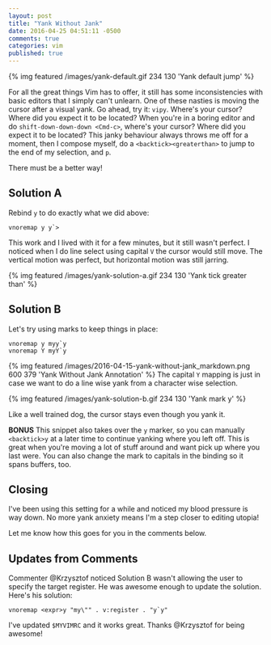 ```yaml
---
layout: post
title: "Yank Without Jank"
date: 2016-04-25 04:51:11 -0500
comments: true
categories: vim
published: true
---
```


{% img featured /images/yank-default.gif  234 130 'Yank default jump' %}

For all the great things Vim has to offer, it still has some inconsistencies with
basic editors that I simply can't unlearn. One of these nasties is moving the cursor
after a visual yank. Go ahead, try it: `vipy`. Where's your cursor? Where did
you expect it to be located? When you're in a boring editor and do
`shift-down-down-down <Cmd-c>`, where's your cursor?  Where did you expect it
to be located? This janky behaviour always throws me off for a moment, then I
compose myself, do a `<backtick><greaterthan>` to jump to the end of my selection, and `p`.

There must be a better way!
<!-- more -->

## Solution A
Rebind `y` to do exactly what we did above:

```vim
vnoremap y y`>
```

This work and I lived with it for a few minutes, but it still wasn't perfect. I
noticed when I do line select using capital `V` the cursor would still move. The
vertical motion was perfect, but horizontal motion was still jarring.

{% img featured /images/yank-solution-a.gif  234 130 'Yank tick greater than' %}

## Solution B
Let's try using marks to keep things in place:

```vim
vnoremap y myy`y 
vnoremap Y myY`y 
```
{% img featured /images/2016-04-15-yank-without-jank_markdown.png  600 379 'Yank Without Jank Annotation' %}
The capital `Y` mapping is just in case we want to do a line wise yank from a
character wise selection.

{% img featured /images/yank-solution-b.gif  234 130 'Yank mark y' %}

Like a well trained dog, the cursor stays even though you yank it.

**BONUS** This snippet also takes over the `y` marker, so you can manually
`<backtick>y` at a later time to continue yanking where you left off. This is great when
you're moving a lot of stuff around and want pick up where you last were. You
can also change the mark to capitals in the binding so it spans buffers, too.


## Closing

I've been using this setting for a while and noticed my blood pressure is way
down. No more yank anxiety means I'm a step closer to editing utopia!

Let me know how this goes for you in the comments below.

## Updates from Comments
Commenter @Krzysztof noticed Solution B wasn't allowing the user to specify
the target register. He was awesome enough to update the solution. Here's his
solution:

```vim
vnoremap <expr>y "my\"" . v:register . "y`y"
```

I've updated `$MYVIMRC` and it works great.
Thanks @Krzysztof for being awesome!
